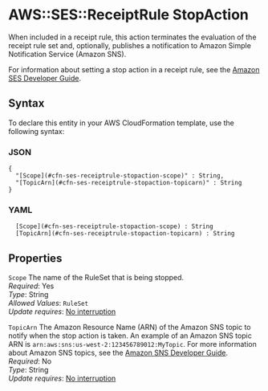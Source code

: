 # AWS::SES::ReceiptRule StopAction<a name="aws-properties-ses-receiptrule-stopaction"></a>

When included in a receipt rule, this action terminates the evaluation of the receipt rule set and, optionally, publishes a notification to Amazon Simple Notification Service \(Amazon SNS\)\.

For information about setting a stop action in a receipt rule, see the [Amazon SES Developer Guide](https://docs.aws.amazon.com/ses/latest/DeveloperGuide/receiving-email-action-stop.html)\.

## Syntax<a name="aws-properties-ses-receiptrule-stopaction-syntax"></a>

To declare this entity in your AWS CloudFormation template, use the following syntax:

### JSON<a name="aws-properties-ses-receiptrule-stopaction-syntax.json"></a>

```
{
  "[Scope](#cfn-ses-receiptrule-stopaction-scope)" : String,
  "[TopicArn](#cfn-ses-receiptrule-stopaction-topicarn)" : String
}
```

### YAML<a name="aws-properties-ses-receiptrule-stopaction-syntax.yaml"></a>

```
﻿  [Scope](#cfn-ses-receiptrule-stopaction-scope) : String
﻿  [TopicArn](#cfn-ses-receiptrule-stopaction-topicarn) : String
```

## Properties<a name="aws-properties-ses-receiptrule-stopaction-properties"></a>

`Scope`  <a name="cfn-ses-receiptrule-stopaction-scope"></a>
The name of the RuleSet that is being stopped\.  
*Required*: Yes  
*Type*: String  
*Allowed Values*: `RuleSet`  
*Update requires*: [No interruption](https://docs.aws.amazon.com/AWSCloudFormation/latest/UserGuide/using-cfn-updating-stacks-update-behaviors.html#update-no-interrupt)

`TopicArn`  <a name="cfn-ses-receiptrule-stopaction-topicarn"></a>
The Amazon Resource Name \(ARN\) of the Amazon SNS topic to notify when the stop action is taken\. An example of an Amazon SNS topic ARN is `arn:aws:sns:us-west-2:123456789012:MyTopic`\. For more information about Amazon SNS topics, see the [Amazon SNS Developer Guide](https://docs.aws.amazon.com/sns/latest/dg/CreateTopic.html)\.  
*Required*: No  
*Type*: String  
*Update requires*: [No interruption](https://docs.aws.amazon.com/AWSCloudFormation/latest/UserGuide/using-cfn-updating-stacks-update-behaviors.html#update-no-interrupt)